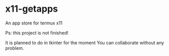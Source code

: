 # x11-getapps
An app store for termux x11

Ps: this project is not finished! 

It is planned to do in tkinter for the moment
You can collaborate without any problem.
